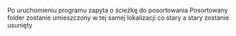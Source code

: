 Po uruchomieniu programu zapyta o ścieżkę do posortowania 
Posortowany folder zostanie umieszczony w tej samej lokalizacji co stary
a stary zostanie usunięty
